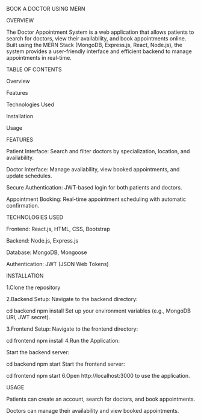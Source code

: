 BOOK A DOCTOR USING MERN

OVERVIEW

The Doctor Appointment System is a web application that allows patients to search for doctors, view their availability, and book appointments online. Built using the MERN Stack (MongoDB, Express.js, React, Node.js), the system provides a user-friendly interface and efficient backend to manage appointments in real-time.

TABLE OF CONTENTS

Overview

Features

Technologies Used

Installation

Usage

FEATURES

Patient Interface: Search and filter doctors by specialization, location, and availability.

Doctor Interface: Manage availability, view booked appointments, and update schedules.

Secure Authentication: JWT-based login for both patients and doctors.

Appointment Booking: Real-time appointment scheduling with automatic confirmation.

TECHNOLOGIES USED

Frontend: React.js, HTML, CSS, Bootstrap

Backend: Node.js, Express.js

Database: MongoDB, Mongoose

Authentication: JWT (JSON Web Tokens)

INSTALLATION

1.Clone the repository

2.Backend Setup: Navigate to the backend directory:

 cd backend
 npm install
Set up your environment variables (e.g., MongoDB URI, JWT secret).

3.Frontend Setup: Navigate to the frontend directory:

 cd frontend
 npm install
4.Run the Application:

Start the backend server:

  cd backend
  npm start
Start the frontend server:

  cd frontend
  npm start
6.Open http://localhost:3000 to use the application.

USAGE

Patients can create an account, search for doctors, and book appointments.

Doctors can manage their availability and view booked appointments.
